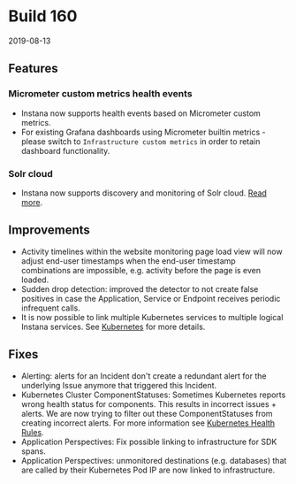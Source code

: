 # Build 160

2019-08-13

## Features

### Micrometer custom metrics health events
 - Instana now supports health events based on Micrometer custom metrics.
 - For existing Grafana dashboards using Micrometer builtin metrics - please switch to `Infrastructure custom metrics` in order to retain dashboard functionality.

### Solr cloud
 - Instana now supports discovery and monitoring of Solr cloud. [Read more](https://docs.instana.io/ecosystem/apache-solr).

## Improvements

 - Activity timelines within the website monitoring page load view will now adjust end-user timestamps when the end-user timestamp combinations are impossible, e.g. activity before the page is even loaded.
 - Sudden drop detection: improved the detector to not create false positives in case the Application, Service or Endpoint receives periodic infrequent calls.
 - It is now possible to link multiple Kubernetes services to multiple logical Instana services. See [Kubernetes](https://docs.instana.io/ecosystem/kubernetes) for more details.

## Fixes

- Alerting: alerts for an Incident don't create a redundant alert for the underlying Issue anymore that triggered this Incident.
- Kubernetes Cluster ComponentStatuses: Sometimes Kubernetes reports wrong health status for components. This results in
    incorrect issues + alerts. We are now trying to filter out these ComponentStatuses from creating incorrect alerts.
    For more information see [Kubernetes Health Rules](https://docs.instana.io/ecosystem/kubernetes/#built-in).
- Application Perspectives: Fix possible linking to infrastructure for SDK spans.
- Application Perspectives: unmonitored destinations (e.g. databases) that are called by their Kubernetes Pod IP are now linked to infrastructure.
